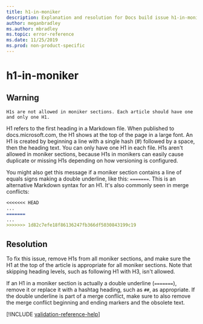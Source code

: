 ```yaml
---
title: h1-in-moniker
description: Explanation and resolution for Docs build issue h1-in-moniker.
author: meganbradley
ms.author: mbradley
ms.topic: error-reference
ms.date: 11/25/2019
ms.prod: non-product-specific
---
```

# h1-in-moniker

## Warning

`H1s are not allowed in moniker sections. Each article should have one and only one H1.`

H1 refers to the first heading in a Markdown file. When published to docs.microsoft.com, the H1 shows at the top of the page in a large font. An H1 is created by beginning a line with a single hash (#) followed by a space, then the heading text. You can only have one H1 in each file. H1s aren't allowed in moniker sections, because H1s in monikers can easily cause duplicate or missing H1s depending on how versioning is configured.

You might also get this message if a moniker section contains a line of equals signs making a double underline, like this: `=======`. This is an alternative Markdown syntax for an H1. It's also commonly seen in merge conflicts:

```markdown
<<<<<<< HEAD
...
=======
...
>>>>>>> 1d82c7efe18f86136247fb366df5030843199c19
```

## Resolution

To fix this issue, remove H1s from all moniker sections, and make sure the H1 at the top of the article is appropriate for all moniker sections. Note that skipping heading levels, such as following H1 with H3, isn't allowed.

If an H1 in a moniker section is actually a double underline (`=======`), remove it or replace it with a hashtag heading, such as `##`, as appropriate. If the double underline is part of a merge conflict, make sure to also remove the merge conflict beginning and ending markers and the obsolete text.

<!--make sure to add this file to your includes folder and verify the path-->
[!INCLUDE [validation-reference-help](includes/validation-reference-help.md)]
